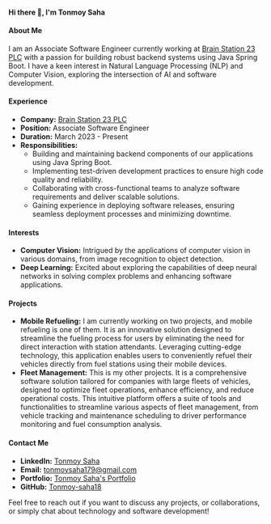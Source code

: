 #### Hi there 👋, I'm Tonmoy Saha

#### About Me

I am an Associate Software Engineer currently working at [Brain Station 23 PLC](https://brainstation-23.com/) with a passion for building robust backend systems using Java Spring Boot. I have a keen interest in Natural Language Processing (NLP) and Computer Vision, exploring the intersection of AI and software development.

#### Experience

- **Company:** [Brain Station 23 PLC](https://brainstation-23.com)
- **Position:** Associate Software Engineer
- **Duration:** March 2023 - Present
- **Responsibilities:**
  - Building and maintaining backend components of our applications using Java Spring Boot.
  - Implementing test-driven development practices to ensure high code quality and reliability.
  - Collaborating with cross-functional teams to analyze software requirements and deliver scalable solutions.
  - Gaining experience in deploying software releases, ensuring seamless deployment processes and minimizing downtime.

#### Interests

- **Computer Vision:** Intrigued by the applications of computer vision in various domains, from image recognition to object detection.
- **Deep Learning:** Excited about exploring the capabilities of deep neural networks in solving complex problems and enhancing software applications.

#### Projects

- **Mobile Refueling:** I am currently working on two projects, and mobile refueling is one of them. It is an innovative solution designed to streamline the fueling process for users by eliminating the need for direct interaction with station attendants. Leveraging cutting-edge technology, this application enables users to conveniently refuel their vehicles directly from fuel stations using their mobile devices.
- **Fleet Management:** This is my other projects. It is a comprehensive software solution tailored for companies with large fleets of vehicles, designed to optimize fleet operations, enhance efficiency, and reduce operational costs. This intuitive platform offers a suite of tools and functionalities to streamline various aspects of fleet management, from vehicle tracking and maintenance scheduling to driver performance monitoring and fuel consumption analysis.

#### Contact Me

- **LinkedIn:** [Tonmoy Saha](https://www.linkedin.com/in/tonmoy-saha-299050199/)
- **Email:** tonmoysaha179@gmail.com
- **Portfolio:** [Tonmoy Saha's Portfolio](https://tonmoy-saha18.github.io/Tonmoy-saha18/)
- **GitHub:** [Tonmoy-saha18](https://github.com/Tonmoy-saha18)

Feel free to reach out if you want to discuss any projects, or collaborations, or simply chat about technology and software development!

